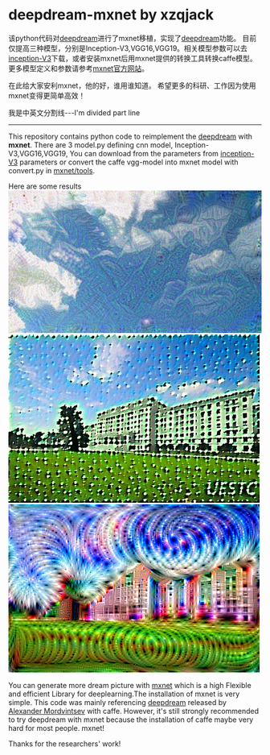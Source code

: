 # deepdream-mxnet by xzqjack
该python代码对[deepdream](https://github.com/google/deepdream)进行了mxnet移植，实现了[deepdream](http://googleresearch.blogspot.ch/2015/06/inceptionism-going-deeper-into-neural.html)功能。
目前仅提高三种模型，分别是Inception-V3,VGG16,VGG19。相关模型参数可以去[inception-V3](https://github.com/dmlc/mxnet-model-gallery)下载，或者安装mxnet后用mxnet提供的转换工具转换caffe模型。
更多模型定义和参数请参考[mxnet官方网站](https://github.com/dmlc/mxnet)。


在此给大家安利mxnet，他的好，谁用谁知道。
希望更多的科研、工作因为使用mxnet变得更简单高效！

我是中英文分割线---I'm divided part line
***

This repository contains python code to reimplement the [deepdream](http://googleresearch.blogspot.ch/2015/06/inceptionism-going-deeper-into-neural.html) with **mxnet**.
There are 3 model.py defining cnn model, Inception-V3,VGG16,VGG19, You can download from the parameters from [inception-V3](https://github.com/dmlc/mxnet-model-gallery) parameters or convert the  caffe vgg-model into mxnet model with convert.py in [mxnet/tools](https://github.com/dmlc/mxnet/tree/master/tools/caffe_converter).

Here are some results
![Inception-V3](https://github.com/xzqjack/deepdream-mxnet/blob/master/output/Inception-V3.jpg)
![VGG-16](https://github.com/xzqjack/deepdream-mxnet/blob/master/output/vgg16.jpg)
![VGG-19](https://github.com/xzqjack/deepdream-mxnet/blob/master/output/vgg19.jpg)

You can generate more dream picture with [mxnet](http://mxnet.readthedocs.io/en/latest/) which is a high  Flexible and efficient Library for deeplearning.The installation of mxnet is very simple.
This code was mainly referencing [deepdream](https://github.com/google/deepdream) released by [Alexander Mordvintsev](mailto:moralex@google.com) with caffe. However, it's still strongly recommended to try deepdream with mxnet because the installation of caffe maybe very hard for most people.
mxnet! 

Thanks for the researchers' work!

